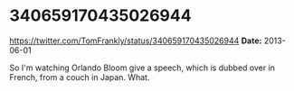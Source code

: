 # 340659170435026944
https://twitter.com/TomFrankly/status/340659170435026944
**Date:** 2013-06-01

So I'm watching Orlando Bloom give a speech, which is dubbed over in French, from a couch in Japan. What.

